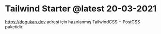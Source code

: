 # Tailwind Starter @latest 20-03-2021

https://dogukan.dev adresi için hazırlanmış TailwindCSS + PostCSS paketidir.
